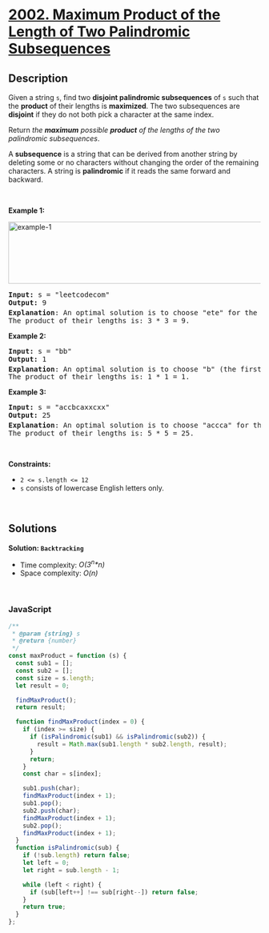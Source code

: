 # [2002. Maximum Product of the Length of Two Palindromic Subsequences](https://leetcode.com/problems/maximum-product-of-the-length-of-two-palindromic-subsequences)

## Description

<div class="elfjS" data-track-load="description_content"><p>Given a string <code>s</code>, find two <strong>disjoint palindromic subsequences</strong> of <code>s</code> such that the <strong>product</strong> of their lengths is <strong>maximized</strong>. The two subsequences are <strong>disjoint</strong> if they do not both pick a character at the same index.</p>

<p>Return <em>the <strong>maximum</strong> possible <strong>product</strong> of the lengths of the two palindromic subsequences</em>.</p>

<p>A <strong>subsequence</strong> is a string that can be derived from another string by deleting some or no characters without changing the order of the remaining characters. A string is <strong>palindromic</strong> if it reads the same forward and backward.</p>

<p>&nbsp;</p>
<p><strong class="example">Example 1:</strong></p>
<img alt="example-1" src="https://assets.leetcode.com/uploads/2021/08/24/two-palindromic-subsequences.png" style="width: 550px; height: 124px;">
<pre><strong>Input:</strong> s = "leetcodecom"
<strong>Output:</strong> 9
<strong>Explanation</strong>: An optimal solution is to choose "ete" for the 1<sup>st</sup> subsequence and "cdc" for the 2<sup>nd</sup> subsequence.
The product of their lengths is: 3 * 3 = 9.
</pre>

<p><strong class="example">Example 2:</strong></p>

<pre><strong>Input:</strong> s = "bb"
<strong>Output:</strong> 1
<strong>Explanation</strong>: An optimal solution is to choose "b" (the first character) for the 1<sup>st</sup> subsequence and "b" (the second character) for the 2<sup>nd</sup> subsequence.
The product of their lengths is: 1 * 1 = 1.
</pre>

<p><strong class="example">Example 3:</strong></p>

<pre><strong>Input:</strong> s = "accbcaxxcxx"
<strong>Output:</strong> 25
<strong>Explanation</strong>: An optimal solution is to choose "accca" for the 1<sup>st</sup> subsequence and "xxcxx" for the 2<sup>nd</sup> subsequence.
The product of their lengths is: 5 * 5 = 25.
</pre>

<p>&nbsp;</p>
<p><strong>Constraints:</strong></p>

<ul>
	<li><code>2 &lt;= s.length &lt;= 12</code></li>
	<li><code>s</code> consists of lowercase English letters only.</li>
</ul>
</div>

<p>&nbsp;</p>

## Solutions

**Solution: `Backtracking`**

- Time complexity: <em>O(3<sup>n</sup>\*n)</em>
- Space complexity: <em>O(n)</em>

<p>&nbsp;</p>

### **JavaScript**

```js
/**
 * @param {string} s
 * @return {number}
 */
const maxProduct = function (s) {
  const sub1 = [];
  const sub2 = [];
  const size = s.length;
  let result = 0;

  findMaxProduct();
  return result;

  function findMaxProduct(index = 0) {
    if (index >= size) {
      if (isPalindromic(sub1) && isPalindromic(sub2)) {
        result = Math.max(sub1.length * sub2.length, result);
      }
      return;
    }
    const char = s[index];

    sub1.push(char);
    findMaxProduct(index + 1);
    sub1.pop();
    sub2.push(char);
    findMaxProduct(index + 1);
    sub2.pop();
    findMaxProduct(index + 1);
  }
  function isPalindromic(sub) {
    if (!sub.length) return false;
    let left = 0;
    let right = sub.length - 1;

    while (left < right) {
      if (sub[left++] !== sub[right--]) return false;
    }
    return true;
  }
};
```
